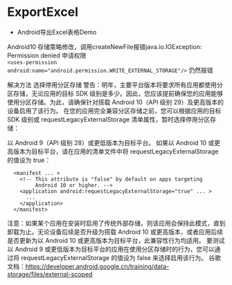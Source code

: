 # ExportExcel
- Android导出Excel表格Demo


Android10 存储策略修改，调用createNewFile报错java.io.IOException: Permission denied
申请权限  
 <uses-permission android:name="android.permission.WRITE_EXTERNAL_STORAGE"/>
  `<uses-permission android:name="android.permission.WRITE_EXTERNAL_STORAGE"/>`
仍然报错


解决方法 
选择停用分区存储
  警告：明年，主要平台版本将要求所有应用都使用分区存储，无论应用的目标 SDK 级别是多少。因此，您应该提前确保您的应用能够使用分区存储。为此，请确保针对搭载 Android 10（API 级别 29）及更高版本的设备启用了该行为。
  在您的应用完全兼容分区存储之前，您可以根据应用的目标 SDK 级别或 requestLegacyExternalStorage 清单属性，暂时选择停用分区存储：
  
  以 Android 9（API 级别 28）或更低版本为目标平台。
  如果以 Android 10 或更高版本为目标平台，请在应用的清单文件中将 requestLegacyExternalStorage 的值设为 true：
  
      <manifest ... >
        <!-- This attribute is "false" by default on apps targeting
             Android 10 or higher. -->
        <application android:requestLegacyExternalStorage="true" ... >
          ...
        </application>
      </manifest>
      
  
  注意：如果某个应用在安装时启用了传统外部存储，则该应用会保持此模式，直到卸载为止。无论设备后续是否升级为搭载 Android 10 或更高版本，或者应用后续是否更新为以 Android 10 或更高版本为目标平台，此兼容性行为均适用。
  要测试以 Android 9 或更低版本为目标平台的应用在使用分区存储时的行为，您可以通过将 requestLegacyExternalStorage 的值设为 false 来选择启用该行为。
  谷歌文档：https://developer.android.google.cn/training/data-storage/files/external-scoped
